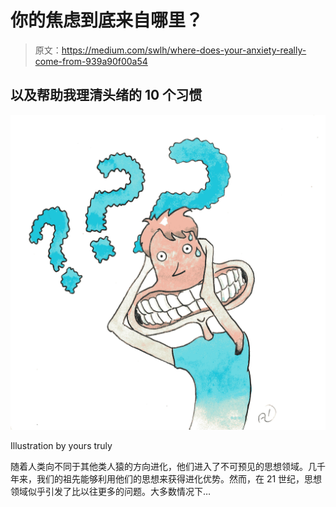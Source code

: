 # 你的焦虑到底来自哪里？

> 原文：<https://medium.com/swlh/where-does-your-anxiety-really-come-from-939a90f00a54>

## 以及帮助我理清头绪的 10 个习惯

![](img/66f1503af9aafa63e22cf605cc633fcd.png)

Illustration by yours truly

随着人类向不同于其他类人猿的方向进化，他们进入了不可预见的思想领域。几千年来，我们的祖先能够利用他们的思想来获得进化优势。然而，在 21 世纪，思想领域似乎引发了比以往更多的问题。大多数情况下…